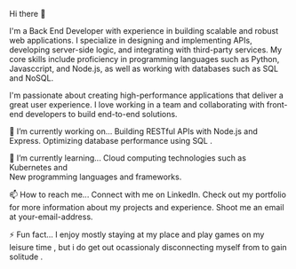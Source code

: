 Hi there 👋



I'm a Back End Developer with experience in building scalable and robust web applications. I specialize in designing and implementing APIs, developing server-side logic, and integrating with third-party services. My core skills include proficiency in programming languages such as Python, Javasccript, and Node.js, as well as working with databases such as SQL and NoSQL.

I'm passionate about creating high-performance applications that deliver a great user experience. I love working in a team and collaborating with front-end developers to build end-to-end solutions.

🔭 I’m currently working on...
Building RESTful APIs with Node.js and Express.
Optimizing database performance using SQL .



🌱 I’m currently learning...
Cloud computing technologies such as Kubernetes and  
New programming languages and frameworks.


📫 How to reach me...
Connect with me on LinkedIn.
Check out my portfolio for more information about my projects and experience.
Shoot me an email at your-email-address.


⚡ Fun fact...
I enjoy mostly staying at my place and play games on my leisure time , but i do get out ocassionaly disconnecting myself from to gain solitude .





